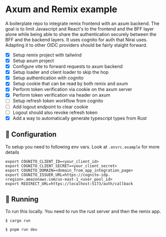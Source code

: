 # Axum and Remix example

A boilerplate repo to integrate remix frontend with an axum backend. 
The goal is to limit Javascript and React's to the frontend and the BFF 
layer alone while being able to share the authentication securely between the
BFF and the backend layers. It uses cognito for auth that Nirai uses. Adapting
it to other OIDC providers should be fairly staight forward.

* [x] Setup remix project with tailwind
* [x] Setup axum project
* [x] Configure vite to forward requests to axum backend
* [x] Setup loader and client loader to skip the hop
* [x] Setup authentication with cognito
* [x] Setup cookie that can be read by both remix and axum
* [x] Perform token verification via cookie on the axum server
* [x] Perform token verification via header on axum
* [ ] Setup refresh token workflow from cognito
* [ ] Add logout endpoint to clear cookie
* [ ] Logout should also revoke refresh token
* [x] Add a way to automatically generate typescript types from Rust

## :hammer: Configuration

To setup you need to following env vars. Look at `.envrc.example` for more details

```
export COGNITO_CLIENT_ID=<your_client_id>
export COGNITO_CLIENT_SECRET=<your_client_secret>
export COGNITO_DOMAIN=<domain_from_app_integration_page>
export COGNITO_ISSUER_URL=https://cognito-idp.<region>.amazonaws.com/us-east-1_<user_pool_id>
export REDIRECT_URL=https://localhost:5173/auth/callback
```


## :rocket: Running

To run this locally. You need to run the rust server and then the remix app.

```
$ cargo run
```

```
$ pnpm run dev
```
